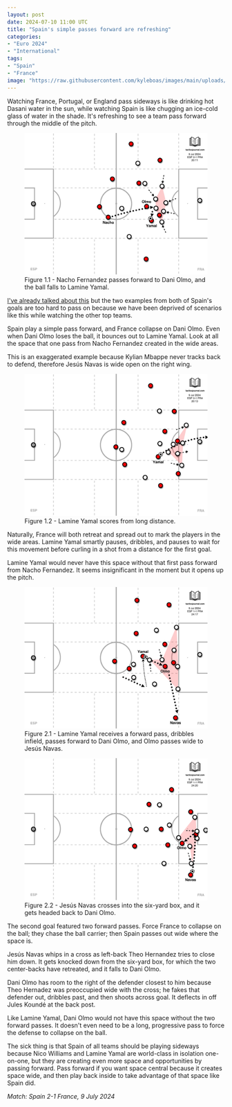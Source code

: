 ```yaml
---
layout: post
date: 2024-07-10 11:00 UTC
title: "Spain's simple passes forward are refreshing"
categories:
- "Euro 2024"
- "International"
tags:
- "Spain"
- "France"
image: "https://raw.githubusercontent.com/kyleboas/images/main/uploads/2024/07/10/Image-10Jul2024_00:57:40.png"
---
```


Watching France, Portugal, or England pass sideways is like drinking hot Dasani water in the sun, while watching Spain is like chugging an ice-cold glass of water in the shade. It's refreshing to see a team pass forward through the middle of the pitch.

<!---more--->

<figure>
    <img src="https://raw.githubusercontent.com/kyleboas/images/main/uploads/2024/07/10/Image-10Jul2024_00:57:41.png">
    <figcaption>Figure 1.1 - Nacho Fernandez passes forward to Dani Olmo, and the ball falls to Lamine Yamal.</figcaption>
</figure>

[I've already talked about this](https://tacticsjournal.com/2024/07/01/spain-shows-why-a-pass-forward-is-significant/) but the two examples from both of Spain's goals are too hard to pass on because we have been deprived of scenarios like this while watching the other top teams.

Spain play a simple pass forward, and France collapse on Dani Olmo. Even when Dani Olmo loses the ball, it bounces out to Lamine Yamal. Look at all the space that one pass from Nacho Fernandez created in the wide areas. 

This is an exaggerated example because Kylian Mbappe never tracks back to defend, therefore Jesús Navas is wide open on the right wing. 

<figure>
    <img src="https://raw.githubusercontent.com/kyleboas/images/main/uploads/2024/07/10/Image-10Jul2024_00:17:40.png">
    <figcaption>Figure 1.2 - Lamine Yamal scores from long distance.</figcaption>
</figure>

Naturally, France will both retreat and spread out to mark the players in the wide areas. Lamine Yamal smartly pauses, dribbles, and pauses to wait for this movement before curling in a shot from a distance for the first goal. 

Lamine Yamal would never have this space without that first pass forward from Nacho Fernandez. It seems insignificant in the moment but it opens up the pitch. 

<figure>
    <img src="https://raw.githubusercontent.com/kyleboas/images/main/uploads/2024/07/10/Image-10Jul2024_00:17:42.png">
    <figcaption>Figure 2.1 - Lamine Yamal receives a forward pass, dribbles infield, passes forward to Dani Olmo, and Olmo passes wide to Jesús Navas.</figcaption>
</figure>

<figure>
    <img src="https://raw.githubusercontent.com/kyleboas/images/main/uploads/2024/07/10/Image-10Jul2024_00:17:43.png">
    <figcaption>Figure 2.2 - Jesús Navas crosses into the six-yard box, and it gets headed back to Dani Olmo.</figcaption>
</figure>

The second goal featured two forward passes. Force France to collapse on the ball; they chase the ball carrier; then Spain passes out wide where the space is. 

Jesús Navas whips in a cross as left-back Theo Hernandez tries to close him down. It gets knocked down from the six-yard box, for which the two center-backs have retreated, and it falls to Dani Olmo. 

Dani Olmo has room to the right of the defender closest to him because Theo Hernadez was preoccupied wide with the cross; he fakes that defender out, dribbles past, and then shoots across goal. It deflects in off Jules Koundé at the back post. 

Like Lamine Yamal, Dani Olmo would not have this space without the two forward passes. It doesn't even need to be a long, progressive pass to force the defense to collapse on the ball. 

The sick thing is that Spain of all teams should be playing sideways because Nico Williams and Lamine Yamal are world-class in isolation one-on-one, but they are creating even more space and opportunities by passing forward. Pass forward if you want space central because it creates space wide, and then play back inside to take advantage of that space like Spain did. 

*Match: Spain 2-1 France, 9 July 2024*